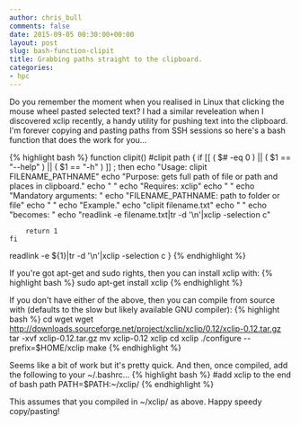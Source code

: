 ```yaml
---
author: chris_bull
comments: false
date: 2015-09-05 00:30:00+00:00
layout: post
slug: bash-function-clipit
title: Grabbing paths straight to the clipboard.
categories:
- hpc
---
```


Do you remember the moment when you realised in Linux that clicking the mouse wheel pasted selected text? I had a similar reveleation when I discovered xclip recently, a handy utility for pushing text into the clipboard. I'm forever copying and pasting paths from SSH sessions so here's a bash function that does the work for you...

{% highlight bash %}
function clipit() #clipit path 
{
    if [[ ( $# -eq 0 ) || ( $1 == "--help" ) || ( $1 == "-h" ) ]] ; then
        echo "Usage: clipit FILENAME_PATHNAME" 
        echo "Purpose: gets full path of file or path and places in clipboard." 
        echo "       " 
        echo "Requires: xclip" 
        echo "       " 
        echo "Mandatory arguments: " 
        echo "FILENAME_PATHNAME: path to folder or file" 
        echo "       " 
        echo "Example." 
        echo "clipit filename.txt" 
        echo "       " 
        echo "becomes:       " 
        echo "readlink -e filename.txt|tr -d '\n'|xclip -selection c"

        return 1
    fi
  readlink -e ${1}|tr -d '\n'|xclip -selection c
}
{% endhighlight %}

If you're got apt-get and sudo rights, then you can install xclip with:
{% highlight bash %}
sudo apt-get install xclip
{% endhighlight %}

If you don't have either of the above, then you can compile from source with (defaults to the slow but likely available GNU compiler):
{% highlight bash %}
cd 
wget wget http://downloads.sourceforge.net/project/xclip/xclip/0.12/xclip-0.12.tar.gz
tar -xvf xclip-0.12.tar.gz
mv xclip-0.12 xclip
cd xclip
./configure --prefix=$HOME/xclip
make
{% endhighlight %}

Seems like a bit of work but it's pretty quick. And then, once compiled, add the following to your ~/.bashrc...
{% highlight bash %}
#add xclip to the end of bash path
PATH=$PATH:~/xclip/
{% endhighlight %}

This assumes that you compiled in ~/xclip/ as above. Happy speedy copy/pasting!
